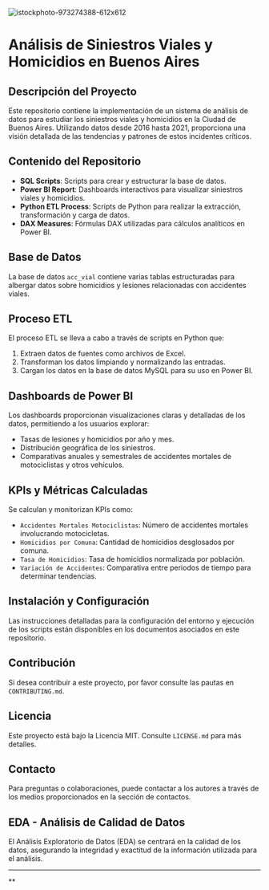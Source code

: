 ![istockphoto-973274388-612x612](https://github.com/fcuerdo/Project2-Henry/assets/33520476/5371552b-8c95-45ea-82e3-cf81ba71eb61)

# Análisis de Siniestros Viales y Homicidios en Buenos Aires

## Descripción del Proyecto
Este repositorio contiene la implementación de un sistema de análisis de datos para estudiar los siniestros viales y homicidios en la Ciudad de Buenos Aires. Utilizando datos desde 2016 hasta 2021, proporciona una visión detallada de las tendencias y patrones de estos incidentes críticos.

## Contenido del Repositorio
- **SQL Scripts**: Scripts para crear y estructurar la base de datos.
- **Power BI Report**: Dashboards interactivos para visualizar siniestros viales y homicidios.
- **Python ETL Process**: Scripts de Python para realizar la extracción, transformación y carga de datos.
- **DAX Measures**: Fórmulas DAX utilizadas para cálculos analíticos en Power BI.

## Base de Datos
La base de datos `acc_vial` contiene varias tablas estructuradas para albergar datos sobre homicidios y lesiones relacionadas con accidentes viales.

## Proceso ETL
El proceso ETL se lleva a cabo a través de scripts en Python que:
1. Extraen datos de fuentes como archivos de Excel.
2. Transforman los datos limpiando y normalizando las entradas.
3. Cargan los datos en la base de datos MySQL para su uso en Power BI.

## Dashboards de Power BI
Los dashboards proporcionan visualizaciones claras y detalladas de los datos, permitiendo a los usuarios explorar:
- Tasas de lesiones y homicidios por año y mes.
- Distribución geográfica de los siniestros.
- Comparativas anuales y semestrales de accidentes mortales de motociclistas y otros vehículos.

## KPIs y Métricas Calculadas
Se calculan y monitorizan KPIs como:
- `Accidentes Mortales Motociclistas`: Número de accidentes mortales involucrando motocicletas.
- `Homicidios por Comuna`: Cantidad de homicidios desglosados por comuna.
- `Tasa de Homicidios`: Tasa de homicidios normalizada por población.
- `Variación de Accidentes`: Comparativa entre periodos de tiempo para determinar tendencias.

## Instalación y Configuración
Las instrucciones detalladas para la configuración del entorno y ejecución de los scripts están disponibles en los documentos asociados en este repositorio.

## Contribución
Si desea contribuir a este proyecto, por favor consulte las pautas en `CONTRIBUTING.md`.

## Licencia
Este proyecto está bajo la Licencia MIT. Consulte `LICENSE.md` para más detalles.

## Contacto
Para preguntas o colaboraciones, puede contactar a los autores a través de los medios proporcionados en la sección de contactos.

## EDA - Análisis de Calidad de Datos
El Análisis Exploratorio de Datos (EDA) se centrará en la calidad de los datos, asegurando la integridad y exactitud de la información utilizada para el análisis.

---

**
